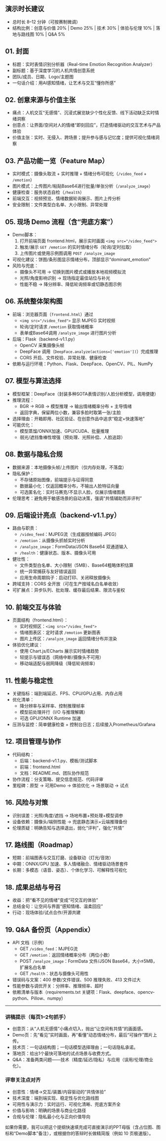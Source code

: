## 演示时长建议
- 总时长 8–12 分钟（可按赛制微调）
- 结构比例：创意与价值 20% | Demo 25% | 技术 30% | 体验与伦理 10% | 落地与路线图 10% | Q&A 5%

## 01. 封面
- 标题：实时表情识别分析器（Real-time Emotion Recognition Analyzer）
- 副标题：基于深度学习的人机共情创意系统
- 团队/成员、日期、Logo/主题图
- 一句话介绍：用AI感知情绪，让艺术与交互“懂你所感”

## 02. 创意来源与价值主张
- 痛点：人机交互“无感情”、沉浸式展览缺少个性化反馈、线下活动缺乏实时情绪洞察
- 创意点：让界面/空间对人的情绪“即刻回应”，打造情绪驱动的交互艺术与产品体验
- 价值主张：实时、无侵入、跨场景；提升参与感与记忆度；提供可视化情绪洞察

## 03. 产品功能一览（Feature Map）
- 实时模式：摄像头取流 + 实时推理 + 情绪分布可视化（`/video_feed` + `/emotion`）
- 图片模式：上传图片/粘贴Base64进行批量/单张分析（`/analyze_image`）
- 健康检查：服务状态自检（`/health`）
- 前端交互：视频预览、情绪数据轮询展示、图片上传分析
- 安全限制：文件类型白名单、大小限制、异常处理

## 05. 现场 Demo 流程（含“兜底方案”）
- Demo脚本：
  1) 打开前端页面 frontend.html，展示实时画面 `<img src="/video_feed">`
  2) 触发/展示 `GET /emotion` 的实时情绪分布（轮询/定时拉取）
  3) 上传图片或使用示例图调用 `POST /analyze_image`
- 可视化建议：饼图/条形图显示情绪分布，顶部显示“dominant_emotion”
- 风险与兜底：
  - 摄像头不可用 → 切换到图片模式或播放本地视频模拟流
  - 光照/角度影响识别 → 现场指定最佳站位与补光
  - 性能不稳 → 降分辨率、降低轮询频率或切静态图示例

## 06. 系统整体架构图
- 前端：浏览器页面（`frontend.html`）通过
  - `<img src="/video_feed">` 显示 MJPEG 实时视频
  - 轮询/定时请求 `/emotion` 获取情绪概率
  - 表单或Base64调用 `/analyze_image` 进行图片分析
- 后端：Flask（backend-v1.1.py）
  - OpenCV 采集摄像头帧
  - DeepFace 调用（`DeepFace.analyze(actions=['emotion'])`）完成推理
  - CORS 开启、文件校验、异常处理、健康检查
- 依赖与运行环境：Python、Flask、DeepFace、OpenCV、PIL、NumPy

## 07. 模型与算法选择
- 模型框架：DeepFace（封装多种SOTA表情识别/人脸分析模型，调用便捷）
- 推理流程：
  - BGR → RGB → 模型推理 → 输出情绪概率分布 + 主导情绪
  - 返回字典，保留两位小数，兼容多脸时取第一张/主脸
- 选择理由：开箱即用、社区验证、在创意作品中追求“稳定+快速落地”
- 可能优化：
  - 模型蒸馏/ONNX加速、GPU/CUDA、批量推理
  - 弱光/遮挡鲁棒性增强（预处理、光照补偿、人脸追踪）

## 08. 数据与隐私合规
- 数据来源：本地摄像头帧/上传图片（仅内存处理，不落盘）
- 隐私保护：
  - 不存储原始图像，前端提示与征得同意
  - 数据最小化：仅返回概率分布，不输出人脸特征向量
  - 可选匿名化：实时马赛克/不显示人脸，仅展示情绪图表
- 伦理思考：避免用于敏感场景的自动决策，强调“共情辅助而非评判”

## 09. 后端设计亮点（backend-v1.1.py）
- 路由与职责：
  - `/video_feed`：MJPEG流（生成器按帧编码 JPEG）
  - `/emotion`：从摄像头抓帧实时分析
  - `/analyze_image`：FormData/JSON Base64 双通道输入
  - `/health`：健康状态、版本、摄像头可用
- 健壮性：
  - 文件类型白名单、大小限制（5MB）、Base64粗略体积估算
  - 统一异常捕获与友好错误返回
  - 应用生命周期钩子：启动打印、关闭释放摄像头
- 跨域支持：CORS 全开放（可在生产按域名白名单收敛）
- 可扩展点：异步队列、批处理、缓存最后结果、限流与鉴权

## 10. 前端交互与体验
- 页面结构（frontend.html）：
  - 实时视频区：`<img src="/video_feed">`
  - 情绪图表区：定时请求 `/emotion` 更新图表
  - 图片上传区：`/analyze_image` 返回情绪分布并渲染
- 体验优化建议：
  - 使用 Chart.js/ECharts 展示实时情绪趋势
  - 轻提示与错误态（网络中断/摄像头不可用）
  - 移动端适配与弱网降级（降低轮询频率）

## 11. 性能与稳定性
- 关键指标：端到端延迟、FPS、CPU/GPU占用、内存占用
- 优化清单：
  - 降分辨率与采样率、控制推理帧率
  - 模型前处理并行（I/O 与推理解耦）
  - 可选 GPU/ONNX Runtime 加速
- 压测与监控：简单健康检查 + 控制台日志；后续接入Prometheus/Grafana

## 12. 项目管理与协作
- 代码结构：
  - 后端：backend-v1.1.py、模板/测试脚本
  - 前端：frontend.html
  - 文档：README.md、团队协作规范
- 协作流程：分支策略、提交信息规范、代码评审
- 里程碑：原型 → 可用Demo → 体验优化 → 场景联动 → 试点

## 16. 风险与对策
- 识别误差：光照/角度/遮挡 → 场地布置+预处理+模型调参
- 设备依赖：摄像头/端侧性能 → 兜底静态演示+云端推理备份
- 伦理质疑：明确告知与选择退出，弱化“评判”，强化“共情”

## 17. 路线图（Roadmap）
- 短期：前端图表与交互打磨、设备联动（灯光/音效）
- 中期：ONNX/GPU 加速、多人情绪融合、情绪驱动场景套件
- 长期：多模态（语音、姿态）、个体化学习、可解释性可视化

## 18. 成果总结与号召
- 收益：把“看不见的情绪”变成“可交互的体验”
- 总结金句：让空间与界面“感知情绪、温柔回应”
- 行动：现场体验/试点合作/开源共建

## 19. Q&A 备份页（Appendix）
- API 文档（示例）
  - GET `/video_feed`：MJPEG流
  - GET `/emotion`：返回情绪概率分布（两位小数）
  - POST `/analyze_image`：FormData 文件/JSON Base64，大小≤5MB，扩展名白名单
  - GET `/health`：状态与摄像头可用性
- 错误码与文案：400 参数/文件错误、500 推理失败、413 文件过大
- 性能参数与调优开关：分辨率、推理频率、超时
- 依赖清单与版本（requirements.txt 关键项：Flask、deepface、opencv-python、Pillow、numpy）

---

### 讲稿提示（每页1–2句抓手）
- 创意页：从“人机无感情”小痛点切入，抛出“让空间有共情”的画面感。
- Demo页：先“看见”实时画面，再“看懂”动态情绪分布，最后“可操作”图片上传。
- 技术页：一句话结构图；一句话模型选择理由；一句话隐私承诺。
- 落地页：给出1个最快可落地的试点场景与收费方式。
- Q&A：准备两类问题——技术（精度/延迟/隐私）与应用（误用/伦理/商业化）。

### 评审关注点对齐
- 创意性：情绪→交互/装置/内容驱动的“共情体验”
- 技术深度：端到端实现、稳定性与优化路线图
- 可用性与演示力：实时运行、可视化清晰、兜底方案齐全
- 价值与影响：明确的场景与商业化路径
- 合规与伦理：隐私最小化与正向价值导向

如果你需要，我可以把这个提纲快速填充成可直接演示的PPT母版（含占位图、图标和“Demo脚本”备注），或根据你的答辩时长做精简版（例如 10 页极速版）。